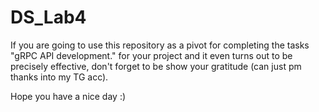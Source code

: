 # DS_Lab4

If you are going to use this repository as a pivot for completing the tasks "gRPC API development." for your project and it even turns out to be precisely effective, don't forget to be show your gratitude (can just pm thanks into my TG acc).

Hope you have a nice day :)

